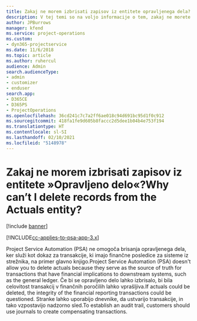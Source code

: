 ```yaml
---
title: Zakaj ne morem izbrisati zapisov iz entitete opravljenega dela?
description: V tej temi so na voljo informacije o tem, zakaj ne morete izbrisati zapisov iz entitete opravljenega dela.
author: JPBurrows
manager: kfend
ms.service: project-operations
ms.custom:
- dyn365-projectservice
ms.date: 11/6/2018
ms.topic: article
ms.author: ruhercul
audience: Admin
search.audienceType:
- admin
- customizer
- enduser
search.app:
- D365CE
- D365PS
- ProjectOperations
ms.openlocfilehash: 36cd241c7c7a2ff6ae018c94d691bc95d1f0c912
ms.sourcegitcommit: 418fa1fe9d605b8faccc2d5dee1b04b4e753f194
ms.translationtype: HT
ms.contentlocale: sl-SI
ms.lasthandoff: 02/10/2021
ms.locfileid: "5148978"
---
```

# <a name="why-cant-i-delete-records-from-the-actuals-entity"></a><span data-ttu-id="fe5b0-103">Zakaj ne morem izbrisati zapisov iz entitete »Opravljeno delo«?</span><span class="sxs-lookup"><span data-stu-id="fe5b0-103">Why can’t I delete records from the Actuals entity?</span></span>

[!include [banner](../includes/psa-now-project-operations.md)]

[!INCLUDE[cc-applies-to-psa-app-3.x](../includes/cc-applies-to-psa-app-3x.md)]

<span data-ttu-id="fe5b0-104">Project Service Automation (PSA) ne omogoča brisanja opravljenega dela, ker služi kot dokaz za transakcije, ki imajo finančne posledice za sisteme iz strežnika, na primer glavno knjigo.</span><span class="sxs-lookup"><span data-stu-id="fe5b0-104">Project Service Automation (PSA) doesn't allow you to delete actuals because they serve as the source of truth for transactions that have financial implications to downstream systems, such as the general ledger.</span></span> <span data-ttu-id="fe5b0-105">Če bi se opravljeno delo lahko izbrisalo, bi bila celovitost transakcij v finančnih poročilih lahko vprašljiva.</span><span class="sxs-lookup"><span data-stu-id="fe5b0-105">If actuals could be deleted, the integrity of the financial reporting transactions could be questioned.</span></span> <span data-ttu-id="fe5b0-106">Stranke lahko uporabijo dnevnike, da ustvarijo transakcije, in tako vzpostavijo nadzorno sled.</span><span class="sxs-lookup"><span data-stu-id="fe5b0-106">To establish an audit trail, customers should use journals to create compensating transactions.</span></span>

